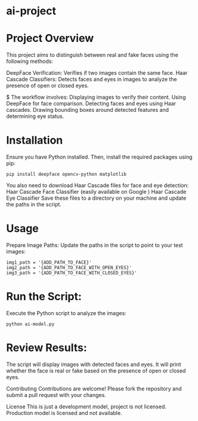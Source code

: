# ai-project

# Project Overview
This project aims to distinguish between real and fake faces using the following methods:

DeepFace Verification: Verifies if two images contain the same face.
Haar Cascade Classifiers: Detects faces and eyes in images to analyze the presence of open or closed eyes.

$ The workflow involves:
Displaying images to verify their content.
Using DeepFace for face comparison.
Detecting faces and eyes using Haar cascades.
Drawing bounding boxes around detected features and determining eye status.

# Installation
Ensure you have Python installed. Then, install the required packages using pip:
```
pip install deepface opencv-python matplotlib
```

You also need to download Haar Cascade files for face and eye detection:
Haar Cascade Face Classifier (easily available on Google )
Haar Cascade Eye Classifier
Save these files to a directory on your machine and update the paths in the script.

# Usage
Prepare Image Paths:
Update the paths in the script to point to your test images:
```
img1_path = '{ADD_PATH_TO_FACE}'
img2_path = '{ADD_PATH_TO_FACE_WITH_OPEN_EYES}'
img3_path = '{ADD_PATH_TO_FACE_WITH_CLOSED_EYES}'
```

# Run the Script:
Execute the Python script to analyze the images:
```
python ai-model.py
```

# Review Results:
The script will display images with detected faces and eyes.
It will print whether the face is real or fake based on the presence of open or closed eyes.

Contributing
Contributions are welcome! Please fork the repository and submit a pull request with your changes.

License
This is just a development model, project is not licensed. Production model is licensed and not available.
